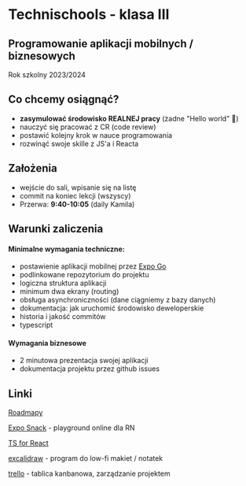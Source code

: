 # Technischools - klasa III

## Programowanie aplikacji mobilnych / biznesowych

Rok szkolny 2023/2024

## Co chcemy osiągnąć?

- **zasymulować środowisko REALNEJ pracy** (żadne "Hello world" 🤢)
- nauczyć się pracować z CR (code review)
- postawić kolejny krok w nauce programowania
- rozwinąć swoje skille z JS'a i Reacta

## Założenia

- wejście do sali, wpisanie się na listę
- commit na koniec lekcji (wszyscy)
- Przerwa: **9:40-10:05** (daily Kamila)

## Warunki zaliczenia

#### Minimalne wymagania techniczne:

- postawienie aplikacji mobilnej przez [Expo Go](https://expo.dev/client)
- podlinkowane repozytorium do projektu
- logiczna struktura aplikacji
- minimum dwa ekrany (routing)
- obsługa asynchroniczności (dane ciągniemy z bazy danych)
- dokumentacja: jak uruchomić środowisko deweloperskie
- historia i jakość commitów
- typescript

#### Wymagania biznesowe

- 2 minutowa prezentacja swojej aplikacji
- dokumentacja projektu przez github issues

## Linki

[Roadmapy](https://roadmap.sh)

[Expo Snack](https://snack.expo.dev/) - playground online dla RN

[TS for React](https://github.com/typescript-cheatsheets/react)

[excalidraw](https://excalidraw.com/) - program do low-fi makiet / notatek

[trello](https://trello.com/home) - tablica kanbanowa, zarządzanie projektem
